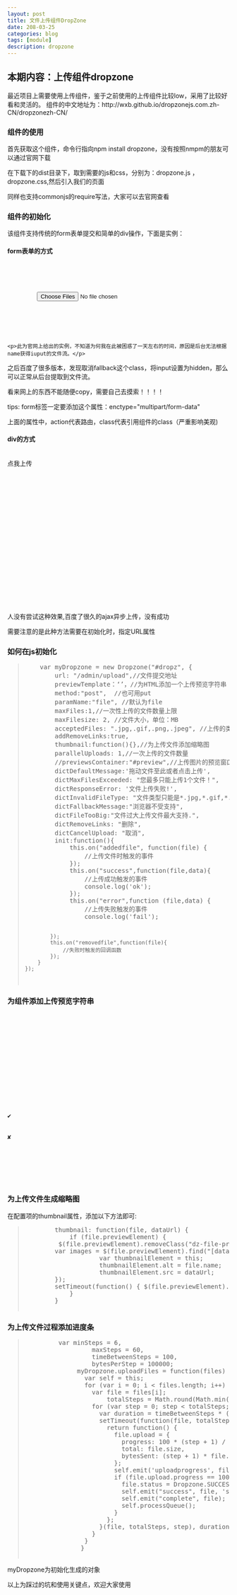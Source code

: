 ```yaml
---
layout: post
title: 文件上传组件DropZone
date: 208-03-25
categories: blog
tags: [module]
description: dropzone
---
```

<h2>本期内容：上传组件dropzone</h2>
<p>
	最近项目上需要使用上传组件，鉴于之前使用的上传组件比较low，采用了比较好看和灵活的。
	组件的中文地址为：http://wxb.github.io/dropzonejs.com.zh-CN/dropzonezh-CN/
</p>
<h3>组件的使用</h3>
<p>首先获取这个组件，命令行指向npm install dropzone，没有按照nmpm的朋友可以通过官网下载</p>
<p>在下载下的dist目录下，取到需要的js和css，分别为：dropzone.js ，dropzone.css,然后引入我们的页面 </p>
<p>同样也支持commonjs的require写法，大家可以去官网查看</p>
<h3>组件的初始化</h3>
<p>该组件支持传统的form表单提交和简单的div操作，下面是实例：</p>

<h4>form表单的方式</h4>

<pre>
	<form action="/file-upload" class="dropzone">
	  <div class="fallback">
	    <input name="file" type="file" multiple />
	  </div>
	</form>
</pre>
	<p>此为官网上给出的实例，不知道为何我在此被困惑了一天左右的时间，原因是后台无法根据name获得iuput的文件流。</p>
<p>之后百度了很多版本，发现取消fallback这个class，将input设置为hidden，那么可以正常从后台提取到文件流。</p>
<p>看来网上的东西不能随便copy，需要自己去摸索！！！！</p>
<p>tips:
	form标签一定要添加这个属性：enctype="multipart/form-data"
</p>
<p>上面的属性中，action代表路由，class代表引用组件的class（严重影响美观)</p>

<h4>div的方式</h4>
<p>
	<pre>
	<div id="myId" class="dropzone" style="width: 800px; height: 300px;">点我上传</div>
	</pre>
	人没有尝试这种效果,百度了很久的ajax异步上传，没有成功
</p>
<p>需要注意的是此种方法需要在初始化时，指定URL属性</p>
</blockquote>
<h3>如何在js初始化</h3>
<p>
<blockquote>
	<pre>
	var myDropzone = new Dropzone("#dropz", {
        url: "/admin/upload",//文件提交地址
        previewTemplate：‘’，//为HTML添加一个上传预览字符串
        method:"post",  //也可用put
        paramName:"file", //默认为file
        maxFiles:1,//一次性上传的文件数量上限
        maxFilesize: 2, //文件大小，单位：MB
        acceptedFiles: ".jpg,.gif,.png,.jpeg", //上传的类型
        addRemoveLinks:true,
        thumbnail:function(){},//为上传文件添加缩略图
        parallelUploads: 1,//一次上传的文件数量
        //previewsContainer:"#preview",//上传图片的预览窗口
        dictDefaultMessage:'拖动文件至此或者点击上传',
        dictMaxFilesExceeded: "您最多只能上传1个文件！",
        dictResponseError: '文件上传失败!',
        dictInvalidFileType: "文件类型只能是*.jpg,*.gif,*.png,*.jpeg。",
        dictFallbackMessage:"浏览器不受支持",
        dictFileTooBig:"文件过大上传文件最大支持.",
        dictRemoveLinks: "删除",
        dictCancelUpload: "取消",
        init:function(){
            this.on("addedfile", function(file) {
                //上传文件时触发的事件
            });
            this.on("success",function(file,data){
                //上传成功触发的事件
                console.log('ok');
            });
            this.on("error",function (file,data) {
                //上传失败触发的事件
                console.log('fail');
                
            });
            this.on("removedfile",function(file){
                //失败时触发的回调函数
            });
        }
    });
</pre>
</blockquote>
</p>
<h3>为组件添加上传预览字符串</h3>
<p>
	<pre>
		<div class="dz-preview dz-file-preview">
		  <div class="dz-details">
		    <div class="dz-filename"><span data-dz-name></span></div>
		    <div class="dz-size" data-dz-size></div>
		    <img data-dz-thumbnail />
		  </div>
		  <div class="dz-progress"><span class="dz-upload" data-dz-uploadprogress></span></div>
		  <div class="dz-success-mark"><span>✔</span></div>
		  <div class="dz-error-mark"><span>✘</span></div>
		  <div class="dz-error-message"><span data-dz-errormessage></span></div>
		</div>
	</pre>
</p>
<h3>为上传文件生成缩略图</h3>
<p>
	在配置项的thumbnail属性，添加以下方法即可:
	<blockquote>
		<pre>
		thumbnail: function(file, dataUrl) {
		 	if (file.previewElement) {
		 $(file.previewElement).removeClass("dz-file-preview");
		var images = $(file.previewElement).find("[data-dz-thumbnail]").each(function() {
					var thumbnailElement = this;
					thumbnailElement.alt = file.name;
					thumbnailElement.src = dataUrl;
		});
		setTimeout(function() { $(file.previewElement).addClass("dz-image-preview"); }, 1);
		    }
		}
			</pre>
	</blockquote>
</p>
<h3>为上传文件过程添加进度条</h3>
<p>
	<blockquote>
		<pre>
		 var minSteps = 6,
			      maxSteps = 60,
			      timeBetweenSteps = 100,
			      bytesPerStep = 100000;
			  myDropzone.uploadFiles = function(files) {
			    var self = this;
			    for (var i = 0; i < files.length; i++) {
			      var file = files[i];
			          totalSteps = Math.round(Math.min(maxSteps, Math.max(minSteps, file.size / bytesPerStep)));
			      for (var step = 0; step < totalSteps; step++) {
			        var duration = timeBetweenSteps * (step + 1);
			        setTimeout(function(file, totalSteps, step) {
			          return function() {
			            file.upload = {
			              progress: 100 * (step + 1) / totalSteps,
			              total: file.size,
			              bytesSent: (step + 1) * file.size / totalSteps
			            };
			            self.emit('uploadprogress', file, file.upload.progress, file.upload.bytesSent);
			            if (file.upload.progress == 100) {
			              file.status = Dropzone.SUCCESS;
			              self.emit("success", file, 'success', null);
			              self.emit("complete", file);
			              self.processQueue();
			            }
			          };
			        }(file, totalSteps, step), duration);
			      }
			    }
			   }
			  </pre>
	</blockquote>
	myDropzone为初始化生成的对象
</p>
<p>以上为踩过的坑和使用关键点，欢迎大家使用</p>